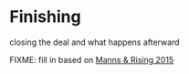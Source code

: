 # Finishing

<p class="tagline" markdown="1">closing the deal and what happens afterward</p>

FIXME: fill in based on [Manns & Rising 2015](b:Manns2015)
